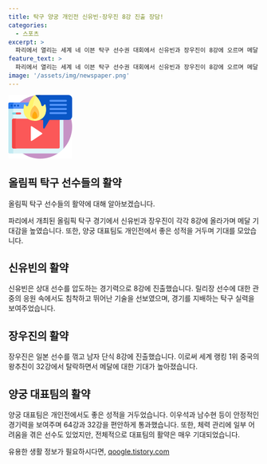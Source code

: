 ```yaml
---
title: 탁구 양궁 개인전 신유빈·장우진 8강 진출 장담!
categories:
  - 스포츠
excerpt: >
  파리에서 열리는 세계 네 이븐 탁구 선수권 대회에서 신유빈과 장우진이 8강에 오르며 메달 기대감을 높였다. 신유빈은 릴리장을 꺾고 8강에 올랐고, 장우진도 일본 선수를 이겼다. 양궁 대표팀도 개인전에서 순항하며 추가 메달 기대감을 높였다. 이우석과 남수현은 남자와 여자부에서 좋은 성적을 거뒀으나, 김제덕은 비바람으로 경기가 연기되면서 체력 관리에 어려움을 겪었다.
feature_text: >
  파리에서 열리는 세계 네 이븐 탁구 선수권 대회에서 신유빈과 장우진이 8강에 오르며 메달 기대감을 높였다. 신유빈은 릴리장을 꺾고 8강에 올랐고, 장우진도 일본 선수를 이겼다. 양궁 대표팀도 개인전에서 순항하며 추가 메달 기대감을 높였다. 이우석과 남수현은 남자와 여자부에서 좋은 성적을 거뒀으나, 김제덕은 비바람으로 경기가 연기되면서 체력 관리에 어려움을 겪었다.
image: '/assets/img/newspaper.png'
---
```


<p><img src="/assets/img/news.png" alt="rentncar 속보" /></p>

<h2 data-ke-size="size26">올림픽 탁구 선수들의 활약</h2>

<p data-ke-size="size16">올림픽 탁구 선수들의 활약에 대해 알아보겠습니다.</p>

<p data-ke-size="size16">파리에서 개최된 올림픽 탁구 경기에서 신유빈과 장우진이 각각 8강에 올라가며 메달 기대감을 높였습니다. 또한, 양궁 대표팀도 개인전에서 좋은 성적을 거두며 기대를 모았습니다.</p>

<h2 data-ke-size="size26">신유빈의 활약</h2>

<p data-ke-size="size16">신유빈은 상대 선수를 압도하는 경기력으로 8강에 진출했습니다. 릴리장 선수에 대한 관중의 응원 속에서도 침착하고 뛰어난 기술을 선보였으며, 경기를 지배하는 탁구 실력을 보여주었습니다.</p>

<h2 data-ke-size="size26">장우진의 활약</h2>

<p data-ke-size="size16">장우진은 일본 선수를 꺾고 남자 단식 8강에 진출했습니다. 이로써 세계 랭킹 1위 중국의 왕추친이 32강에서 탈락하면서 메달에 대한 기대가 높아졌습니다.</p>

<h2 data-ke-size="size26">양궁 대표팀의 활약</h2>

<p data-ke-size="size16">양궁 대표팀은 개인전에서도 좋은 성적을 거두었습니다. 이우석과 남수현 등이 안정적인 경기력을 보여주며 64강과 32강을 편안하게 통과했습니다. 또한, 체력 관리에 일부 어려움을 겪은 선수도 있었지만, 전체적으로 대표팀의 활약은 매우 기대되었습니다.</p>
유용한 생활 정보가 필요하시다면, <a href="https://qoogle.tistory.com" rel="dofollow">qoogle.tistory.com</a>


